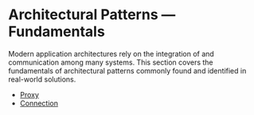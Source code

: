 # Architectural Patterns — Fundamentals
Modern application architectures rely on the integration of and communication among many systems. This section covers the fundamentals of architectural patterns commonly found and identified in real-world solutions.

* [Proxy](proxy.md)
* [Connection](connection.md)